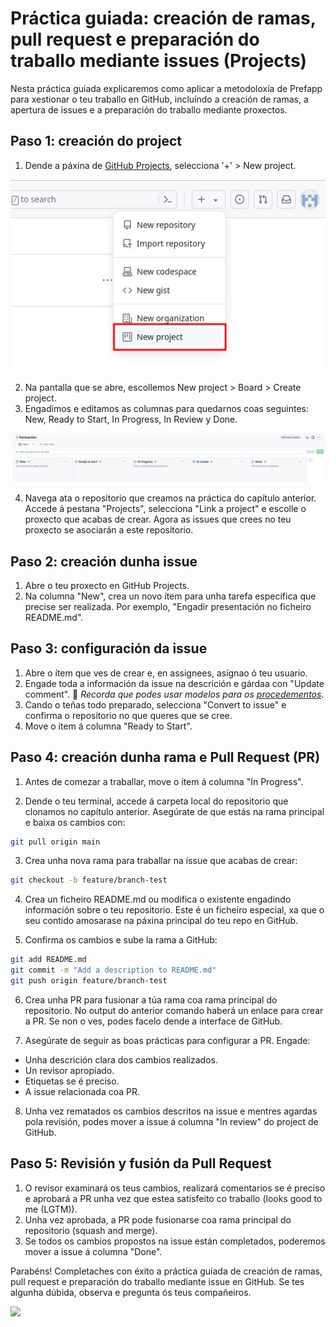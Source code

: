 
# Práctica guiada: creación de ramas, pull request e preparación do traballo mediante issues (Projects)

Nesta práctica guiada explicaremos como aplicar a metodoloxía de Prefapp para xestionar o teu traballo en GitHub, incluíndo a creación de ramas, a apertura de issues e a preparación do traballo mediante proxectos.


## Paso 1: creación do project

1. Dende a páxina de [GitHub Projects](https://github.com/projects), selecciona '+' > New project. 

<div style="text-align: center;">
  <div style="margin: 0 auto;">

![](../_media/03_prefapp_methodology/github-create-project.png)

  </div>
</div>

2. Na pantalla que se abre, escollemos New project > Board > Create project.
3. Engadimos e editamos as columnas para quedarnos coas seguintes: New, Ready to Start, In Progress, In Review y Done.

<div style="text-align: center;">
  <div style="margin: 0 auto;">

![](../_media/03_prefapp_methodology/github-project-columns.png)

  </div>
</div>

4. Navega ata o repositorio que creamos na práctica do capítulo anterior. Accede á pestana "Projects", selecciona "Link a project" e escolle o proxecto que acabas de crear. Agora as issues que crees no teu proxecto se asociarán a este repositorio.

## Paso 2: creación dunha issue

1. Abre o teu proxecto en GitHub Projects.
2. Na columna "New", crea un novo ítem para unha tarefa específica que precise ser realizada. Por exemplo, "Engadir presentación no ficheiro README.md".

## Paso 3: configuración da issue

1. Abre o ítem que ves de crear e, en assignees, asígnao ó teu usuario.
2. Engade toda a información da issue na descrición e gárdaa con "Update comment".
👀 *Recorda que podes usar modelos para os [procedementos](https://github.com/prefapp/demo-state/blob/main/.github/docs/template_migration_es.md).*
3. Cando o teñas todo preparado, selecciona "Convert to issue" e confirma o repositorio no que queres que se cree.
4. Move o ítem á columna "Ready to Start".

## Paso 4: creación dunha rama e Pull Request (PR)

1. Antes de comezar a traballar, move o ítem á columna "In Progress".

2. Dende o teu terminal, accede á carpeta local do repositorio que clonamos no capítulo anterior. Asegúrate de que estás na rama principal e baixa os cambios con:
```bash
git pull origin main
```

3. Crea unha nova rama para traballar na issue que acabas de crear:
```bash
git checkout -b feature/branch-test
```

4. Crea un ficheiro README.md ou modifica o existente engadindo información sobre o teu repositorio. Este é un ficheiro especial, xa que o seu contido amosarase na páxina principal do teu repo en GitHub.

5. Confirma os cambios e sube la rama a GitHub:
```bash
git add README.md
git commit -m "Add a description to README.md"
git push origin feature/branch-test
```

6. Crea unha PR para fusionar a túa rama coa rama principal do repositorio. No output do anterior comando haberá un enlace para crear a PR. Se non o ves, podes facelo dende a interface de GitHub.

7. Asegúrate de seguir as boas prácticas para configurar a PR. Engade:
  - Unha descrición clara dos cambios realizados.
  - Un revisor apropiado.
  - Etiquetas se é preciso.
  - A issue relacionada coa PR.

8. Unha vez rematados os cambios descritos na issue e mentres agardas pola revisión, podes mover a issue á columna "In review" do project de GitHub.

## Paso 5: Revisión y fusión da Pull Request

1. O revisor examinará os teus cambios, realizará comentarios se é preciso e aprobará a PR unha vez que estea satisfeito co traballo (looks good to me (LGTM)).
2. Unha vez aprobada, a PR pode fusionarse coa rama principal do repositorio (squash and merge).
3. Se todos os cambios propostos na issue están completados, poderemos mover a issue á columna "Done".

Parabéns! Completaches con éxito a práctica guiada de creación de ramas, pull request e preparación do traballo mediante issue en GitHub. Se tes algunha dúbida, observa e pregunta ós teus compañeiros.

![](https://media1.tenor.com/images/a5d777014b8cdfee5199c41367ce6994/tenor.gif?itemid=4747406)
